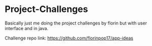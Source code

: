 # Project-Challenges
Basically just me doing the project challenges by florin but with user interface and in java.

Challenge repo link: https://github.com/florinpop17/app-ideas
